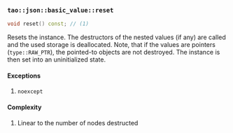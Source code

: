 ### `tao::json::basic_value::reset`

```c++
void reset() const; // (1)
```

Resets the instance. The destructors of the nested values (if any) are called and the used storage is deallocated. Note, that if the values are pointers (`type::RAW_PTR`), the pointed-to objects are not destroyed. The instance is then set into an uninitialized state.

#### Exceptions

1. `noexcept`

#### Complexity

1. Linear to the number of nodes destructed
